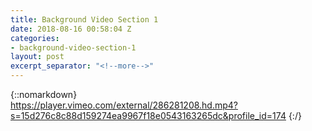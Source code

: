 ```yaml
---
title: Background Video Section 1
date: 2018-08-16 00:58:04 Z
categories:
- background-video-section-1
layout: post
excerpt_separator: "<!--more-->"
---
```


{::nomarkdown}  
https://player.vimeo.com/external/286281208.hd.mp4?s=15d276c8c88d159274ea9967f18e0543163265dc&profile_id=174
{:/}  
<!--more-->
